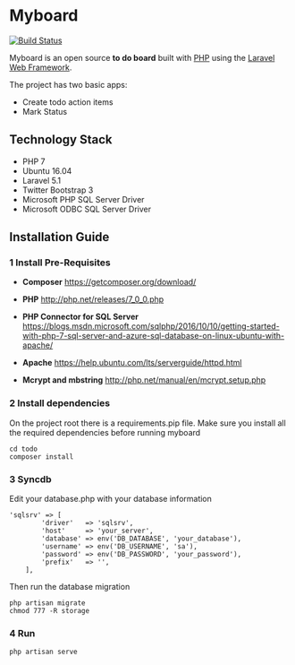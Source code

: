 # Myboard

[![Build Status](https://travis-ci.org/vitorfs/bootcamp.svg?branch=master)](https://travis-ci.org/vitorfs/bootcamp)

Myboard is an open source **to do board** built with [PHP][0] using the [Laravel Web Framework][1].

The project has two basic apps:

* Create todo action items
* Mark Status

## Technology Stack

- PHP 7
- Ubuntu 16.04
- Laravel 5.1
- Twitter Bootstrap 3
- Microsoft PHP SQL Server Driver
- Microsoft ODBC SQL Server Driver


## Installation Guide

### 1 Install Pre-Requisites

* **Composer**
https://getcomposer.org/download/

* **PHP**
http://php.net/releases/7_0_0.php

* **PHP Connector for SQL Server**
https://blogs.msdn.microsoft.com/sqlphp/2016/10/10/getting-started-with-php-7-sql-server-and-azure-sql-database-on-linux-ubuntu-with-apache/

* **Apache**
https://help.ubuntu.com/lts/serverguide/httpd.html

* **Mcrypt and mbstring**
http://php.net/manual/en/mcrypt.setup.php


### 2 Install dependencies
On the project root there is a requirements.pip file. Make sure you install all the required dependencies before running myboard
 
    cd todo
    composer install


### 3 Syncdb

Edit your database.php with your database information

    'sqlsrv' => [
			'driver'   => 'sqlsrv',
			'host'     => 'your_server',
			'database' => env('DB_DATABASE', 'your_database'),
			'username' => env('DB_USERNAME', 'sa'),
			'password' => env('DB_PASSWORD', 'your_password'),
			'prefix'   => '',
		],

Then run the database migration

    php artisan migrate
    chmod 777 -R storage

### 4 Run

    php artisan serve





[0]: http://php.net/
[1]: https://laravel.com/docs/5.1
[2]: https://github.com/meet-bhagdev/todo/wiki
